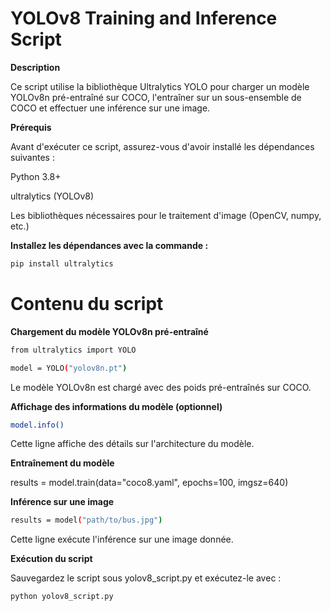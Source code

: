 #  YOLOv8 Training and Inference Script

**Description**

Ce script utilise la bibliothèque Ultralytics YOLO pour charger un modèle YOLOv8n pré-entraîné sur COCO, l'entraîner sur un sous-ensemble de COCO et effectuer une inférence sur une image.

**Prérequis**

Avant d'exécuter ce script, assurez-vous d'avoir installé les dépendances suivantes :

Python 3.8+

ultralytics (YOLOv8)

Les bibliothèques nécessaires pour le traitement d'image (OpenCV, numpy, etc.)

**Installez les dépendances avec la commande :**
```bash
pip install ultralytics 
```
#  Contenu du script

**Chargement du modèle YOLOv8n pré-entraîné**
```bash
from ultralytics import YOLO

model = YOLO("yolov8n.pt")
```
Le modèle YOLOv8n est chargé avec des poids pré-entraînés sur COCO.

**Affichage des informations du modèle (optionnel)**
```bash
model.info()
```
Cette ligne affiche des détails sur l'architecture du modèle.

**Entraînement du modèle**

results = model.train(data="coco8.yaml", epochs=100, imgsz=640)


**Inférence sur une image**
```bash
results = model("path/to/bus.jpg")
```
Cette ligne exécute l'inférence sur une image donnée.

**Exécution du script**

Sauvegardez le script sous yolov8_script.py et exécutez-le avec :
```bash
python yolov8_script.py
```
